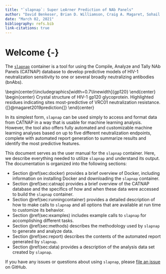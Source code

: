 ```yaml
---
title: "`slapnap`: Super LeArner Prediction of NAb Panels"
author: "David Benkeser, Brian D. Williamson, Craig A. Magaret, Sohail Nizam, Peter B. Gilbert"
date: "March 02, 2021"
bibliography: refs.bib
link-citations: true
---
```




# Welcome {-}

The [`slapnap`](https://hub.docker.com/r/slapnap/slapnap) container is a tool for using the Compile, Analyze and Tally NAb Panels (CATNAP) database to develop predictive models of HIV-1 neutralization sensitivity to one or several broadly neutralizing antibodies (bnAbs).


\begin{center}\includegraphics[width=0.7\linewidth]{gp120} \end{center}
\begin{center}
Crystal structure of HIV-1 gp120 glycoprotein. Highlighted residues
indicating sites most-predictive of VRC01 neutralization resistance.
{[}@magaret2019prediction{]}
\end{center}

In its simplest form, `slapnap` can be used simply to access and format data from CATNAP in a way that is usable for machine learning analysis. However, the tool also offers fully automated and customizable machine learning analyses based on up to five different neutralization endpoints, complete with automated report generation to summarize results and identify the most predictive features.

This document serves as the user manual for the `slapnap` container. Here, we describe everything needed to utilize `slapnap` and understand its output. The documentation is organized into the following sections:

* Section \@ref(sec:docker) provides a brief overview of Docker, including information on installing Docker and downloading the `slapnap` container.
* Section \@ref(sec:catnap) provides a brief overview of the CATNAP database and the specifics of how and when these data were accessed to build the `slapnap` container.
* Section \@ref(sec:runningcontainer) provides a detailed description of how to make calls to `slapnap` and all options that are available at run time to customize its behavior.
* Section \@ref(sec:examples) includes example calls to `slapnap` for accomplishing different tasks.
* Section \@ref(sec:methods) describes the methodology used by `slapnap` to generate and analyze data.
* Section \@ref(sec:report) describes the contents of the automated report generated by `slapnap`.
* Section \@ref(sec:data) provides a description of the analysis data set created by `slapnap`.

If you have any issues or questions about using `slapnap`, please [file an issue](https://github.com/benkeser/slapnap/issues) on GitHub.
